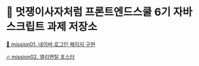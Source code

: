 # 🦁 멋쟁이사자처럼 프론트엔드스쿨 6기 자바스크립트 과제 저장소


[🌿 mission01. 네이버 로그인 페이지 구현](https://github.com/KIMGEUNDU/JS-home-work/tree/main/mission01)


[🔥 mission02. 엘리멘탈 포스터](https://github.com/KIMGEUNDU/JS-home-work/tree/main/mission02)



